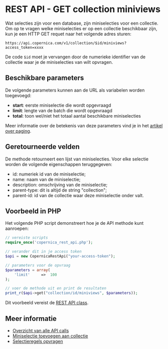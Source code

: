 # REST API - GET collection miniviews

Wat selecties zijn voor een database, zijn miniselecties voor een collectie.
Om op te vragen welke miniselecties er op een collectie beschikbaar zijn,
kun je een HTTP GET requet naar het volgende adres sturen:

`https://api.copernica.com/v1/collection/$id/miniviews?access_token=xxxx`

De code `$id` moet je vervangen door de numerieke identifier van de 
collectie waar je de miniselecties van wilt opvragen.

## Beschikbare parameters

De volgende parameters kunnen aan de URL als variabelen worden toegevoegd:

* **start**: eerste miniselectie die wordt opgevraagd
* **limit**: lengte van de batch die wordt opgevraagd
* **total**: toon wel/niet het totaal aantal beschikbare miniselecties

Meer informatie over de betekenis van deze parameters vind je in het
[artikel over paging](rest-paging).

## Geretourneerde velden

De methode retourneert een lijst van miniselecties. Voor elke selectie
worden de volgende eigenschappen teruggegeven:

* id:               numeriek id van de miniselectie;
* name:             naam van de miniselectie;
* description:      omschrijving van de miniselectie;
* parent-type:      dit is altijd de string "collection";
* parent-id:        id van de collectie waar deze miniselectie onder valt.


## Voorbeeld in PHP

Het volgende PHP script demonstreert hoe je de API methode kunt aanroepen:

```php
// vereiste scripts
require_once('copernica_rest_api.php');

// verander dit in je access token
$api = new CopernicaRestApi("your-access-token");

// parameters voor de opvraag
$parameters = array(
    'limit'     =>  100
);

// voer de methode uit en print de resultaten
print_r($api->get("collection/id/miniviews", $parameters));
```

Dit voorbeeld vereist de [REST API class](rest-php).


## Meer informatie

* [Overzicht van alle API calls](rest-api)
* [Miniselectie toevoegen aan collectie](rest-post-collection-views)
* [Selectieregels opvragen](rest-get-miniview-rules)
